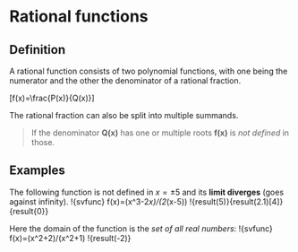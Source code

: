 # Rational functions
## Definition
A rational function consists of two polynomial functions, with one being the numerator and the other the denominator of a rational fraction.

\[f(x)=\frac{P(x)}{Q(x)}\]

The rational fraction can also be split into multiple summands.

> If the denominator **Q(x)** has one or multiple roots **f(x)** is *not defined* in those.

## Examples

The following function is not defined in $x=\pm 5$ and its **limit diverges** (goes against infinity).
!{svfunc} f(x)=(x^3-2*x)/(2*(x-5)) !{result(5)}{result(2.1)[4]}{result{0}}

Here the domain of the function is the *set of all real numbers*:
!{svfunc} f(x)=(x^2+2)/(x^2+1) !{result(-2)}